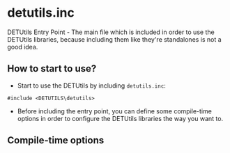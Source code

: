 # detutils.inc

DETUtils Entry Point - The main file which is included in order to use the DETUtils libraries, because including them like they're standalones is not a good idea.

## How to start to use?

- Start to use the DETUtils by including `detutils.inc`:

```pawn
#include <DETUTILS\detutils>
```

- Before including the entry point, you can define some compile-time options in order to configure the DETUtils libraries the way you want to.

## Compile-time options
